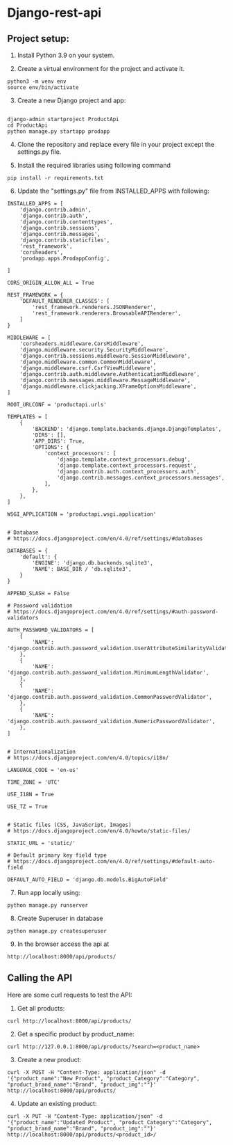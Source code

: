 # Django-rest-api

## Project setup:

1) Install Python 3.9 on your system.

2) Create a virtual environment for the project and activate it.

```
python3 -m venv env
source env/bin/activate
```

3) Create a new Django project and app:

```

django-admin startproject ProductApi
cd ProductApi
python manage.py startapp prodapp

```

4) Clone the repository and replace every file in your project except the settings.py file.

5) Install the required libraries using following command

```
pip install -r requirements.txt
```

6) Update the "settings.py" file from INSTALLED_APPS with following:

```
INSTALLED_APPS = [
    'django.contrib.admin',
    'django.contrib.auth',
    'django.contrib.contenttypes',
    'django.contrib.sessions',
    'django.contrib.messages',
    'django.contrib.staticfiles',
    'rest_framework',
    'corsheaders',
    'prodapp.apps.ProdappConfig',
    
]

CORS_ORIGIN_ALLOW_ALL = True

REST_FRAMEWORK = {
    'DEFAULT_RENDERER_CLASSES': [
        'rest_framework.renderers.JSONRenderer',
        'rest_framework.renderers.BrowsableAPIRenderer',
    ]
}

MIDDLEWARE = [
    'corsheaders.middleware.CorsMiddleware',
    'django.middleware.security.SecurityMiddleware',
    'django.contrib.sessions.middleware.SessionMiddleware',
    'django.middleware.common.CommonMiddleware',
    'django.middleware.csrf.CsrfViewMiddleware',
    'django.contrib.auth.middleware.AuthenticationMiddleware',
    'django.contrib.messages.middleware.MessageMiddleware',
    'django.middleware.clickjacking.XFrameOptionsMiddleware',
]

ROOT_URLCONF = 'productapi.urls'

TEMPLATES = [
    {
        'BACKEND': 'django.template.backends.django.DjangoTemplates',
        'DIRS': [],
        'APP_DIRS': True,
        'OPTIONS': {
            'context_processors': [
                'django.template.context_processors.debug',
                'django.template.context_processors.request',
                'django.contrib.auth.context_processors.auth',
                'django.contrib.messages.context_processors.messages',
            ],
        },
    },
]

WSGI_APPLICATION = 'productapi.wsgi.application'


# Database
# https://docs.djangoproject.com/en/4.0/ref/settings/#databases

DATABASES = {
    'default': {
        'ENGINE': 'django.db.backends.sqlite3',
        'NAME': BASE_DIR / 'db.sqlite3',
    }
}

APPEND_SLASH = False

# Password validation
# https://docs.djangoproject.com/en/4.0/ref/settings/#auth-password-validators

AUTH_PASSWORD_VALIDATORS = [
    {
        'NAME': 'django.contrib.auth.password_validation.UserAttributeSimilarityValidator',
    },
    {
        'NAME': 'django.contrib.auth.password_validation.MinimumLengthValidator',
    },
    {
        'NAME': 'django.contrib.auth.password_validation.CommonPasswordValidator',
    },
    {
        'NAME': 'django.contrib.auth.password_validation.NumericPasswordValidator',
    },
]


# Internationalization
# https://docs.djangoproject.com/en/4.0/topics/i18n/

LANGUAGE_CODE = 'en-us'

TIME_ZONE = 'UTC'

USE_I18N = True

USE_TZ = True


# Static files (CSS, JavaScript, Images)
# https://docs.djangoproject.com/en/4.0/howto/static-files/

STATIC_URL = 'static/'

# Default primary key field type
# https://docs.djangoproject.com/en/4.0/ref/settings/#default-auto-field

DEFAULT_AUTO_FIELD = 'django.db.models.BigAutoField'

```

7) Run app locally using:

```
python manage.py runserver
```

8) Create Superuser in database

```
python manage.py createsuperuser
```

9) In the browser access the api at

```
http://localhost:8000/api/products/
```


## Calling the API

Here are some curl requests to test the API:

1) Get all products:
```
curl http://localhost:8000/api/products/
```

2) Get a specific product by product_name:

```
curl http://127.0.0.1:8000/api/products/?search=<product_name>
```

3) Create a new product:

```
curl -X POST -H "Content-Type: application/json" -d '{"product_name":"New Product", "product_Category":"Category", "product_brand_name":"Brand", "product_img":""}' http://localhost:8000/api/products/
```

4) Update an existing product:

```
curl -X PUT -H "Content-Type: application/json" -d '{"product_name":"Updated Product", "product_Category":"Category", "product_brand_name":"Brand", "product_img":""}' http://localhost:8000/api/products/<product_id>/
```
